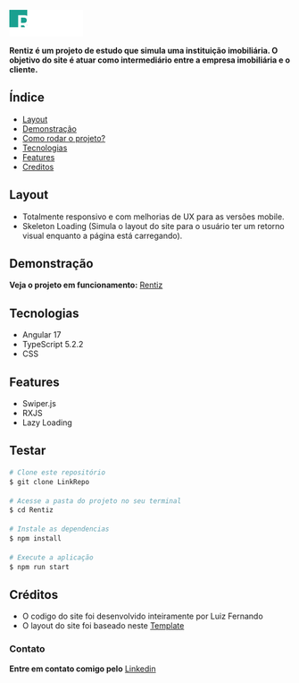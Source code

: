 ![Rentiz](./src/assets/logo/logo.png)

**Rentiz é um projeto de estudo que simula uma instituição imobiliária. O objetivo do site é atuar como intermediário entre a empresa imobiliária e o cliente.**

## Índice

- <a href ="#layout">Layout</a>
- <a href ="#demonstração">Demonstração</a>
- <a href ="#testar">Como rodar o projeto?</a>
- <a href ="#tecnologias">Tecnologias</a>
- <a href ="#Features">Features</a>
- <a href ="#creditos">Creditos</a>

## Layout

- Totalmente responsivo e com melhorias de UX para as versões mobile.
- Skeleton Loading (Simula o layout do site para o usuário ter um retorno visual enquanto a página está carregando). 

## Demonstração

**Veja o projeto em funcionamento:** <a href="https://rentiz-nine.vercel.app/home" target="_blank">Rentiz</a>

## Tecnologias

- Angular 17
- TypeScript 5.2.2
- CSS

## Features
- Swiper.js
- RXJS
- Lazy Loading

## Testar

```bash
# Clone este repositório
$ git clone LinkRepo

# Acesse a pasta do projeto no seu terminal
$ cd Rentiz

# Instale as dependencias
$ npm install

# Execute a aplicação
$ npm run start
```

## Créditos

- O codigo do site foi desenvolvido inteiramente por Luiz Fernando
- O layout do site foi baseado neste <a href="https://demo.templatesjungle.com/rentiz/" target="_blank">Template</a>

### Contato

**Entre em contato comigo pelo** <a href="https://www.linkedin.com/in/lfsilvaferreira/" target="_blank">Linkedin</a>
